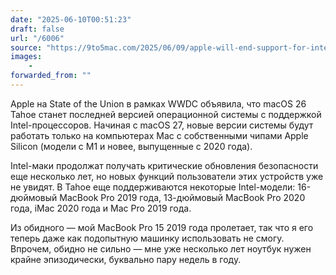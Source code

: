 ```yaml
---
date: "2025-06-10T00:51:23"
draft: false
url: "/6006"
source: "https://9to5mac.com/2025/06/09/apple-will-end-support-for-intel-macs/"
images:
    -
forwarded_from: ""
---
```


Apple на State of the Union в рамках WWDC объявила, что macOS 26 Tahoe станет последней версией операционной системы с поддержкой Intel-процессоров. Начиная с macOS 27, новые версии системы будут работать только на компьютерах Mac с собственными чипами Apple Silicon (модели с M1 и новее, выпущенные с 2020 года).

Intel-маки продолжат получать критические обновления безопасности еще несколько лет, но новых функций пользователи этих устройств уже не увидят. В Tahoe еще поддерживаются некоторые Intel-модели: 16-дюймовый MacBook Pro 2019 года, 13-дюймовый MacBook Pro 2020 года, iMac 2020 года и Mac Pro 2019 года. 

Из обидного — мой MacBook Pro 15 2019 года пролетает, так что я его теперь даже как подопытную машинку использовать не смогу. Впрочем, обидно не сильно — мне уже несколько лет ноутбук нужен крайне эпизодически, буквально пару недель в году.
